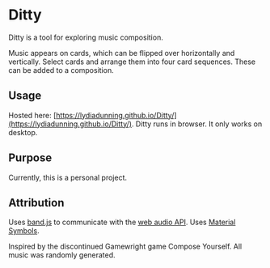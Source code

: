 # Ditty

Ditty is a tool for exploring music composition.

Music appears on cards, which can be flipped over horizontally and vertically.
Select cards and arrange them into four card sequences. These can be
added to a composition.

## Usage

Hosted here: [https://lydiadunning.github.io/Ditty/](https://lydiadunning.github.io/Ditty/).
Ditty runs in browser. It only works on desktop.

## Purpose

Currently, this is a personal project.

## Attribution

Uses [band.js](https://github.com/meenie/band.js) to communicate with the [web audio API](https://developer.mozilla.org/en-US/docs/Web/API/Web_Audio_API).
Uses [Material Symbols](https://fonts.google.com/icons).

Inspired by the discontinued Gamewright game Compose Yourself.
All music was randomly generated.
